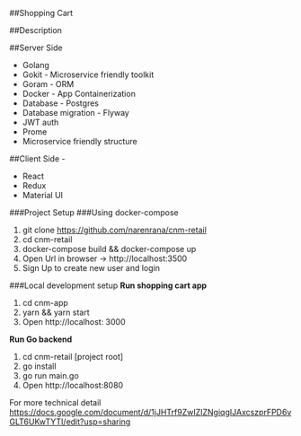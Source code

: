 ##Shopping Cart
 
##Description

 
##Server Side
  - Golang 
  - Gokit - Microservice friendly toolkit  
  - Goram -  ORM 
  - Docker - App Containerization 
  - Database - Postgres
  - Database migration - Flyway 
  - JWT auth
  - Prome
  - Microservice friendly structure 

##Client Side -
  - React
  - Redux
  - Material UI

###Project Setup
###Using docker-compose
  1.  git clone https://github.com/narenrana/cnm-retail
  2.  cd cnm-retail
  3.  docker-compose build && docker-compose up
  4.  Open Url in browser -> http://localhost:3500
  5.  Sign Up to create new user and login
  
 ###Local development setup
**Run shopping cart app**
  1. cd cnm-app 
  2. yarn && yarn start
  3. Open http://localhost: 3000

**Run Go backend**
  1. cd cnm-retail [project root] 
  2. go install
  3. go run main.go
  4. Open http://localhost:8080

 
For more technical detail
https://docs.google.com/document/d/1jJHTrf9ZwIZIZNgiqgIJAxcszprFPD6vGLT6UKwTYTI/edit?usp=sharing
 
 
